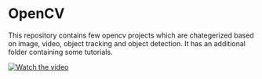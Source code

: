 # OpenCV
This repository contains few opencv projects which are chategerized based on image, video, object tracking and object detection. It has an additional folder containing some tutorials.

[![Watch the video](https://i9.ytimg.com/vi/1q4ZAvSm8D8/mq1.jpg?sqp=CLj7j4IG&rs=AOn4CLAYSzT1wUuqikW5ft3VhwpUPlfRzQ)](https://www.youtube.com/watch?v=1q4ZAvSm8D8)
